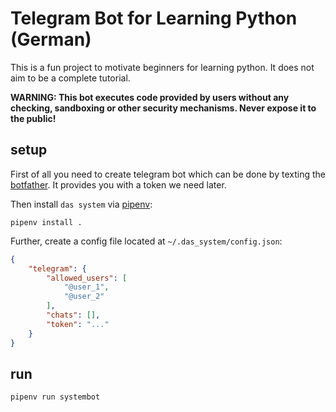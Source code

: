 # Telegram Bot for Learning Python (German)

This is a fun project to motivate beginners for learning python. It does not aim to be a complete
tutorial.

**WARNING: This bot executes code provided by users without any checking, sandboxing or other
security mechanisms. Never expose it to the public!**

## setup

First of all you need to create telegram bot which can be done by texting the 
[botfather](https://telegram.me/botfather). It provides you with a token we need later.

Then install `das system` via [pipenv](https://github.com/pypa/pipenv):
```shell script
pipenv install .
```

Further, create a config file located at `~/.das_system/config.json`:
```json
{
    "telegram": {
        "allowed_users": [
            "@user_1",
            "@user_2"
        ],
        "chats": [],
        "token": "..."
    }
}
```

## run
````shell script
pipenv run systembot
````